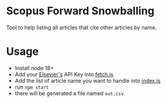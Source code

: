 # Scopus Forward Snowballing

Tool to help listing all articles that cite other articles by name.

# Usage

- Install node 18+
- Add your [Elsevier's](https://dev.elsevier.com/) API Key into [fetch.js](./fetch.js)
- Add the list of article name you want to handle into [index.js](./index.js)
- run `npm start`
- there will be generated a file named `out.csv`
